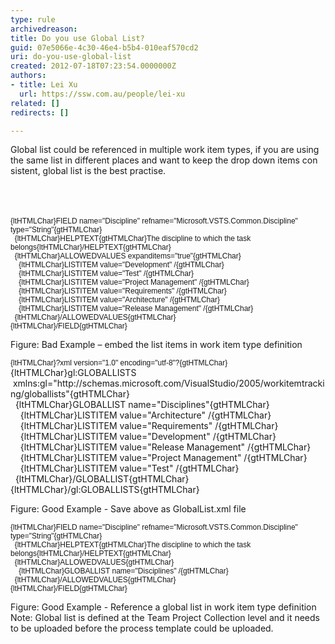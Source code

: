 ```yaml
---
type: rule
archivedreason: 
title: Do you use Global List?
guid: 07e5066e-4c30-46e4-b5b4-010eaf570cd2
uri: do-you-use-global-list
created: 2012-07-18T07:23:54.0000000Z
authors:
- title: Lei Xu
  url: https://ssw.com.au/people/lei-xu
related: []
redirects: []

---
```



<p class="MsoListParagraph"><a name="OLE_LINK16"></a><a name="OLE_LINK15"></a>Global list could be referenced in multiple work item types, if you
are using the same list in different places and want to keep the drop down
items con​sistent, global list is the best practise.&#160;</p>
<br><excerpt class='endintro'></excerpt><br>
<p class="MsoNormal ssw-rteStyle-CodeArea">​​​<span style="font-size&#58;9pt;font-family&#58;arial, sans-serif;">​​{ltHTMLChar}FIELD
name=&quot;Discipline&quot;
refname=&quot;Microsoft.VSTS.Common.Discipline&quot;
type=&quot;String&quot;{gtHTMLChar}<br><font face="Verdana, sans-serif">&#160;&#160;</font>{ltHTMLChar}HELPTEXT{gtHTMLChar}The discipline to which the task belongs{ltHTMLChar}/HELPTEXT{gtHTMLChar}<br>&#160; {ltHTMLChar}ALLOWEDVALUES expanditems=&quot;true&quot;{gtHTMLChar}<br>&#160; &#160; {ltHTMLChar}LISTITEM value=&quot;Development&quot; /{gtHTMLChar}<br>&#160; &#160; {ltHTMLChar}LISTITEM value=&quot;Test&quot; /{gtHTMLChar}<br>&#160; &#160; {ltHTMLChar}LISTITEM value=&quot;Project Management&quot; /{gtHTMLChar}<br>&#160; &#160; {ltHTMLChar}LISTITEM value=&quot;Requirements&quot; /{gtHTMLChar}<br>&#160; &#160; {ltHTMLChar}LISTITEM value=&quot;Architecture&quot; /{gtHTMLChar}<br>&#160; &#160; {ltHTMLChar}LISTITEM value=&quot;Release Management&quot; /{gtHTMLChar}<br>&#160;&#160;{ltHTMLChar}/ALLOWEDVALUES{gtHTMLChar}<br>{ltHTMLChar}/FIELD{gtHTMLChar}</span></p>
<span class="ssw-rteStyle-FigureBad">​​Figure&#58; Bad Example – embed the list items in
work item type definition<br></span>

<p class="MsoNormal ssw-rteStyle-CodeArea"><span style="font-size&#58;9pt;font-family&#58;verdana, sans-serif;">{ltHTMLChar}?xml
version=&quot;1.0&quot; encoding=&quot;utf-8&quot;?{gtHTMLChar}<br></span><span>{ltHTMLChar}gl&#58;GLOBALLISTS &#160;xmlns&#58;gl=&quot;http&#58;//schemas.microsoft.com/VisualStudio/2005/workitemtracking/globallists&quot;{gtHTMLChar}</span><br><span>&#160;<span class="ssw-rteStyle-Highlight"> {ltHTMLChar}GLOBALLIST name=&quot;Disciplines&quot;{gtHTMLChar}</span></span><br><span>&#160; &#160; {ltHTMLChar}LISTITEM value=&quot;Architecture&quot; /{gtHTMLChar}</span><br><span>&#160; &#160; {ltHTMLChar}LISTITEM value=&quot;Requirements&quot; /{gtHTMLChar}</span><br><span>&#160; &#160; {ltHTMLChar}LISTITEM value=&quot;Development&quot; /{gtHTMLChar}</span><br><span>&#160; &#160; {ltHTMLChar}LISTITEM value=&quot;Release Management&quot; /{gtHTMLChar}</span><br><span>&#160; &#160;&#160;{ltHTMLChar}LISTITEM value=&quot;Project Management&quot; /{gtHTMLChar}</span><br><span>&#160; &#160; {ltHTMLChar}LISTITEM value=&quot;Test&quot; /{gtHTMLChar}</span><br><span>&#160; {ltHTMLChar}/GLOBALLIST{gtHTMLChar}</span><br><span>{ltHTMLChar}/gl&#58;GLOBALLISTS{gtHTMLChar}​</span></p>
<span class="ssw-rteStyle-FigureGood">Figure&#58; Good Example - Save above as
GlobalList.xml file​<span style="font-family&#58;verdana, sans-serif;font-size&#58;9pt;">&#160;</span></span>

<p class="MsoNormal ssw-rteStyle-CodeArea"><span style="font-size&#58;9pt;font-family&#58;verdana, sans-serif;">{ltHTMLChar}FIELD
name=&quot;Discipline&quot;
refname=&quot;Microsoft.VSTS.Common.Discipline&quot;
type=&quot;String&quot;{gtHTMLChar}<br></span><span style="font-family&#58;verdana, sans-serif;font-size&#58;9pt;">&#160; {ltHTMLChar}HELPTEXT{gtHTMLChar}The discipline to which the task belongs{ltHTMLChar}/HELPTEXT{gtHTMLChar}<br></span><span style="font-family&#58;verdana, sans-serif;font-size&#58;9pt;">&#160; {ltHTMLChar}ALLOWEDVALUES{gtHTMLChar}<br></span><span style="font-family&#58;verdana, sans-serif;font-size&#58;9pt;">&#160; &#160;<span class="ssw-rteStyle-Highlight"> {ltHTMLChar}GLOBALLIST name=&quot;Disciplines&quot; /{gtHTMLChar}</span><br></span><span style="font-family&#58;verdana, sans-serif;font-size&#58;9pt;">&#160; {ltHTMLChar}/ALLOWEDVALUES{gtHTMLChar}<br></span><span style="font-family&#58;verdana, sans-serif;font-size&#58;9pt;">{ltHTMLChar}/FI</span><span style="font-family&#58;verdana, sans-serif;font-size&#58;9pt;">ELD{gtHTMLChar}​​</span></p>
<span class="ssw-rteStyle-FigureGood">Figure&#58; Good Example - Reference a global list
in&#160;work item type&#160;definition</span><span class="ssw-rteStyle-Tip">​​Note&#58;&#160;Global list is defined at the Team Project Collection level and it needs to be uploaded before the process template could be&#160;uploaded.&#160;​
</span>​​​​​​​​


